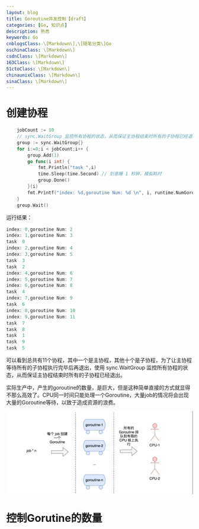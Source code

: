 ```yaml
---
layout: blog
title: Goroutine并发控制【draft】
categories: [Go, 知识点]
description: 熟悉
keywords: Go
cnblogsClass: \[Markdown\],\[随笔分类\]Go
oschinaClass: \[Markdown\]
csdnClass: \[Markdown\]
163Class: \[Markdown\]
51ctoClass: \[Markdown\]
chinaunixClass: \[Markdown\]
sinaClass: \[Markdown\]
---
```


# 创建协程
```go
    jobCount := 10
	// sync.WaitGroup 监控所有协程的状态，从而保证主协程结束时所有的子协程已经退出
	group := sync.WaitGroup{}
	for i:=0;i < jobCount;i++ {
		group.Add(1)
		go func(i int) {
			fmt.Println("task ",i)
			time.Sleep(time.Second) // 刻意睡 1 秒钟，模拟耗时
			group.Done()
		}(i)
		fmt.Printf("index: %d,goroutine Num: %d \n", i, runtime.NumGoroutine())
	}
	group.Wait()
```

运行结果：
```go
index: 0,goroutine Num: 2 
index: 1,goroutine Num: 3 
task  0
index: 2,goroutine Num: 4 
index: 3,goroutine Num: 5 
task  3
task  2
index: 4,goroutine Num: 6 
index: 5,goroutine Num: 7 
index: 6,goroutine Num: 8 
task  4
index: 7,goroutine Num: 9 
task  6
index: 8,goroutine Num: 10 
index: 9,goroutine Num: 11 
task  7
task  8
task  1
task  9
task  5

```
可以看到总共有11个协程，其中一个是主协程，其他十个是子协程，为了让主协程等待所有的子协程执行完毕后再退出，使用 sync.WaitGroup 监控所有协程的状态，从而保证主协程结束时所有的子协程已经退出。

实际生产中，产生的goroutine的数量，是巨大，但是这种简单直接的方式就显得不那么高效了。CPU同一时间只能处理一个Goroutine，大量job的情况将会出现大量的Goroutine等待，以致于造成资源的浪费。

![image](https://raw.githubusercontent.com/WalkingSun/WindBlog/gh-pages/images/blog/WX20200208-211451@2x.png)

# 控制Gorutine的数量








                      



